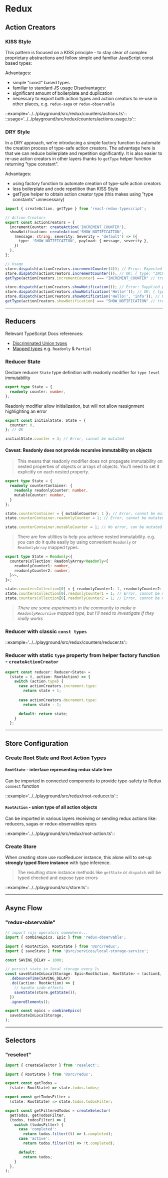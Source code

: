 # Redux

## Action Creators

### KISS Style
This pattern is focused on a KISS principle - to stay clear of complex proprietary abstractions and follow simple and familiar JavaScript const based types:

Advantages:
- simple "const" based types
- familiar to standard JS usage
Disadvantages:
- significant amount of boilerplate and duplication
- necessary to export both action types and action creators to re-use in other places, e.g. `redux-saga` or `redux-observable`

::example='../../playground/src/redux/counters/actions.ts'::
::usage='../../playground/src/redux/counters/actions.usage.ts'::

### DRY Style
In a DRY approach, we're introducing a simple factory function to automate the creation process of type-safe action creators. The advantage here is that we can reduce boilerplate and repetition significantly. It is also easier to re-use action creators in other layers thanks to `getType` helper function returning "type constant".

Advantages:
- using factory function to automate creation of type-safe action creators
- less boilerplate and code repetition than KISS Style
- getType helper to obtain action creator type (this makes using "type constants" unnecessary)

```ts
import { createAction, getType } from 'react-redux-typescript';

// Action Creators
export const actionCreators = {
  incrementCounter: createAction('INCREMENT_COUNTER'),
  showNotification: createAction('SHOW_NOTIFICATION', 
    (message: string, severity: Severity = 'default') => ({
      type: 'SHOW_NOTIFICATION', payload: { message, severity },
    })
  ),
};

// Usage
store.dispatch(actionCreators.incrementCounter(4)); // Error: Expected 0 arguments, but got 1.
store.dispatch(actionCreators.incrementCounter()); // OK: { type: "INCREMENT_COUNTER" }
getType(actionCreators.incrementCounter) === "INCREMENT_COUNTER" // true

store.dispatch(actionCreators.showNotification()); // Error: Supplied parameters do not match any signature of call target.
store.dispatch(actionCreators.showNotification('Hello!')); // OK: { type: "SHOW_NOTIFICATION", payload: { message: 'Hello!', severity: 'default' } }
store.dispatch(actionCreators.showNotification('Hello!', 'info')); // OK: { type: "SHOW_NOTIFICATION", payload: { message: 'Hello!', severity: 'info' } }
getType(actionCreators.showNotification) === "SHOW_NOTIFICATION" // true
```

---

## Reducers
Relevant TypeScript Docs references:  
- [Discriminated Union types](https://www.typescriptlang.org/docs/handbook/advanced-types.html)
- [Mapped types](https://www.typescriptlang.org/docs/handbook/advanced-types.html) e.g. `Readonly` & `Partial`  

### Reducer State
Declare reducer `State` type definition with readonly modifier for `type level` immutability
```ts
export type State = {
  readonly counter: number,
};
```

Readonly modifier allow initialization, but will not allow rassignment highlighting an error
```ts
export const initialState: State = {
  counter: 0,
}; // OK

initialState.counter = 3; // Error, cannot be mutated
```

#### Caveat: Readonly does not provide recursive immutability on objects
> This means that readonly modifier does not propagate immutability on nested properties of objects or arrays of objects. You'll need to set it explicitly on each nested property.

```ts
export type State = {
  readonly counterContainer: {
    readonly readonlyCounter: number,
    mutableCounter: number,
  }
};

state.counterContainer = { mutableCounter: 1 }; // Error, cannot be mutated
state.counterContainer.readonlyCounter = 1; // Error, cannot be mutated

state.counterContainer.mutableCounter = 1; // No error, can be mutated
```

> There are few utilities to help you achieve nested immutability. e.g. you can do it quite easily by using convenient `Readonly` or `ReadonlyArray` mapped types.

```ts
export type State = Readonly<{
  countersCollection: ReadonlyArray<Readonly<{
    readonlyCounter1: number,
    readonlyCounter2: number,
  }>>,
}>;

state.countersCollection[0] = { readonlyCounter1: 1, readonlyCounter2: 1 }; // Error, cannot be mutated
state.countersCollection[0].readonlyCounter1 = 1; // Error, cannot be mutated
state.countersCollection[0].readonlyCounter2 = 1; // Error, cannot be mutated
```

> _There are some experiments in the community to make a `ReadonlyRecursive` mapped type, but I'll need to investigate if they really works_

### Reducer with classic `const types`

::example='../../playground/src/redux/counters/reducer.ts'::

### Reducer with static `type` property from helper factory function - `createActionCreator`
```ts
export const reducer: Reducer<State> =
  (state = 0, action: RootAction) => {
    switch (action.type) {
      case actionCreators.increment.type:
        return state + 1;
        
      case actionCreators.decrement.type:
        return state - 1;

      default: return state;
    }
  };
```

---

## Store Configuration

### Create Root State and Root Action Types

#### `RootState` - interface representing redux state tree
Can be imported in connected components to provide type-safety to Redux `connect` function

::example='../../playground/src/redux/root-reducer.ts'::

#### `RootAction` - union type of all action objects
Can be imported in various layers receiving or sending redux actions like: reducers, sagas or redux-observables epics

::example='../../playground/src/redux/root-action.ts'::

### Create Store

When creating store use rootReducer instance, this alone will to set-up **strongly typed Store instance** with type inference.
> The resulting store instance methods like `getState` or `dispatch` will be typed checked and expose type errors

::example='../../playground/src/store.ts'::

---

## Async Flow

### "redux-observable"

```ts
// import rxjs operators somewhere...
import { combineEpics, Epic } from 'redux-observable';

import { RootAction, RootState } from '@src/redux';
import { saveState } from '@src/services/local-storage-service';

const SAVING_DELAY = 1000;

// persist state in local storage every 1s
const saveStateInLocalStorage: Epic<RootAction, RootState> = (action$, store) => action$
  .debounceTime(SAVING_DELAY)
  .do((action: RootAction) => {
    // handle side-effects
    saveState(store.getState());
  })
  .ignoreElements();

export const epics = combineEpics(
  saveStateInLocalStorage,
);
```

---

## Selectors 

### "reselect"

```ts
import { createSelector } from 'reselect';

import { RootState } from '@src/redux';

export const getTodos =
  (state: RootState) => state.todos.todos;

export const getTodosFilter =
  (state: RootState) => state.todos.todosFilter;

export const getFilteredTodos = createSelector(
  getTodos, getTodosFilter,
  (todos, todosFilter) => {
    switch (todosFilter) {
      case 'completed':
        return todos.filter((t) => t.completed);
      case 'active':
        return todos.filter((t) => !t.completed);

      default:
        return todos;
    }
  },
);
```
